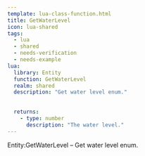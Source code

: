 ```yaml
---
template: lua-class-function.html
title: GetWaterLevel
icon: lua-shared
tags:
  - lua
  - shared
  - needs-verification
  - needs-example
lua:
  library: Entity
  function: GetWaterLevel
  realm: shared
  description: "Get water level enum."
  
  
  returns:
    - type: number
      description: "The water level."
---
```


<div class="lua__search__keywords">
Entity:GetWaterLevel &#x2013; Get water level enum.
</div>
